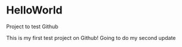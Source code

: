 # HelloWorld
Project to test Github

This is my first test project on Github!
Going to do my second update

